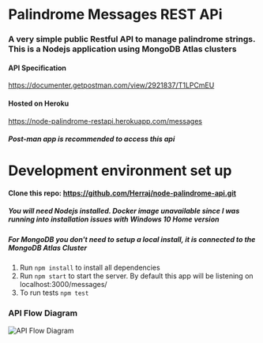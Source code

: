 # Palindrome Messages REST APi
### A very simple public Restful API to manage palindrome strings. This is a Nodejs application using MongoDB Atlas clusters

#### API Specification
https://documenter.getpostman.com/view/2921837/T1LPCmEU

#### Hosted on Heroku
https://node-palindrome-restapi.herokuapp.com/messages 

##### Post-man app is recommended to access this api


# Development environment set up
#### Clone this repo: https://github.com/Herraj/node-palindrome-api.git
##### You will need Nodejs installed. Docker image unavailable since I was running into installation issues with Windows 10 Home version
##### For MongoDB you don't need to setup a local install, it is connected to the MongoDB Atlas Cluster 
1. Run `npm install` to install all dependencies
2. Run `npm start` to start the server. By default this app will be listening on localhost:3000/messages/
3. To run tests `npm test` 

### API Flow Diagram
![API Flow Diagram](https://i.imgur.com/p1vdhwO.png)

